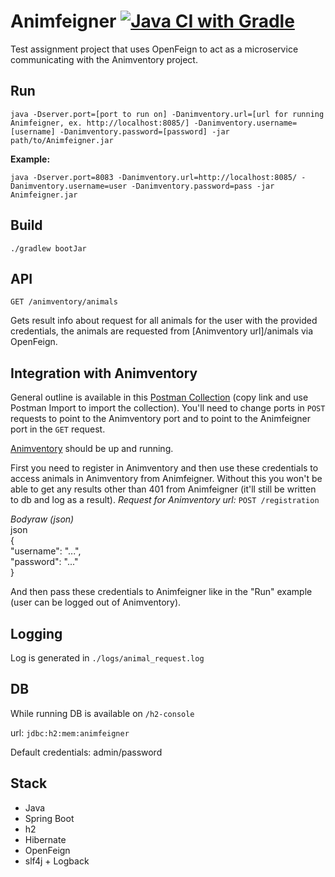 # Animfeigner [![Java CI with Gradle](https://github.com/vikhani/Animfeigner/actions/workflows/gradle.yml/badge.svg?branch=master)](https://github.com/vikhani/Animfeigner/actions/workflows/gradle.yml)
Test assignment project that uses OpenFeign to act as a microservice communicating with the Animventory project.

## Run
`java -Dserver.port=[port to run on] -Danimventory.url=[url for running Animfeigner, ex. http://localhost:8085/] -Danimventory.username=[username] -Danimventory.password=[password] -jar path/to/Animfeigner.jar`

**Example:**

`java -Dserver.port=8083 -Danimventory.url=http://localhost:8085/ -Danimventory.username=user -Danimventory.password=pass -jar Animfeigner.jar`

## Build
`./gradlew bootJar`

## API
`GET /animventory/animals`

Gets result info about request for all animals for the user with the provided credentials, the animals are requested from [Animventory url]/animals via OpenFeign.

## Integration with Animventory
General outline is available in this [Postman Collection](https://www.getpostman.com/collections/b9c229bd07a0388b008b) (copy link and use Postman Import to import the collection). You'll need to change ports in `POST` requests to point to the Animventory port and to point to the Animfeigner port in the `GET` request.

[Animventory](https://github.com/vikhani/Animventory) should be up and running.

First you need to register in Animventory and then use these credentials to access animals in Animventory from Animfeigner. Without this you won't be able to get any results other than 401 from Animfeigner (it'll still be written to db and log as a result).
*Request for Animventory url:*
`POST /registration`

*Bodyraw (json)*  
json  
{  
  "username": "...",  
  "password": "..."  
}

And then pass these credentials to Animfeigner like in the "Run" example (user can be logged out of Animventory).

## Logging
Log is generated in `./logs/animal_request.log`

## DB
While running DB is available on `/h2-console`

url: `jdbc:h2:mem:animfeigner`

Default credentials: admin/password


## Stack
- Java
- Spring Boot
- h2
- Hibernate
- OpenFeign
- slf4j + Logback
